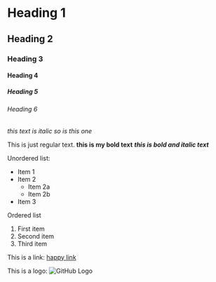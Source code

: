# Heading 1
## Heading 2
### Heading 3
#### Heading 4
##### Heading 5
###### Heading 6

*this text is italic*
_so is this one_

This is just regular text.
**this is my bold text**
***this is bold and italic text***

Unordered list:
- Item 1
- Item 2
    - Item 2a
    - Item 2b
- Item 3

Ordered list
1. First item
2. Second item
3. Third item

This is a link:
[happy link](https://m.youtube.com/watch?v=dQw4w9WgXcQ)

This is a logo:
![GitHub Logo](https://github.githubassets.com/images/modules/logos_page/GitHub-Mark.png)